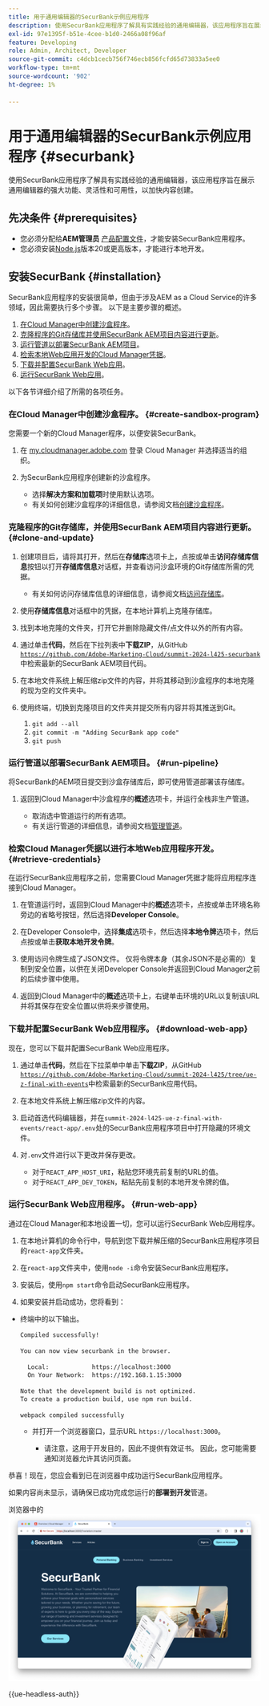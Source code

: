 ```yaml
---
title: 用于通用编辑器的SecurBank示例应用程序
description: 使用SecurBank应用程序了解具有实践经验的通用编辑器，该应用程序旨在展示通用编辑器的强大功能、灵活性和可用性，以加快内容创建。
exl-id: 97e1395f-b51e-4cee-b1d0-2466a08f96af
feature: Developing
role: Admin, Architect, Developer
source-git-commit: c4dcb1cecb756f746ecb856fcfd65d73833a5ee0
workflow-type: tm+mt
source-wordcount: '902'
ht-degree: 1%

---
```


# 用于通用编辑器的SecurBank示例应用程序 {#securbank}

使用SecurBank应用程序了解具有实践经验的通用编辑器，该应用程序旨在展示通用编辑器的强大功能、灵活性和可用性，以加快内容创建。

## 先决条件 {#prerequisites}

* 您必须分配给&#x200B;**AEM管理员** [产品配置文件](/help/journey-onboarding/assign-profiles-aem.md)，才能安装SecurBank应用程序。
* 您必须安装[Node.js](https://nodejs.org)版本20或更高版本，才能进行本地开发。

## 安装SecurBank {#installation}

SecurBank应用程序的安装很简单，但由于涉及AEM as a Cloud Service的许多领域，因此需要执行多个步骤。 以下是主要步骤的概述。

1. [在Cloud Manager中创建沙盒程序](#create-sandbox-program)。
1. [克隆程序的Git存储库并使用SecurBank AEM项目内容进行更新](#clone-and-update)。
1. [运行管道以部署SecurBank AEM项目](#run-pipeline)。
1. [检索本地Web应用开发的Cloud Manager凭据](#retrieve-credentials)。
1. [下载并配置SecurBank Web应用](#download-web-app)。
1. [运行SecurBank Web应用](#run-web-app)。

以下各节详细介绍了所需的各项任务。

### 在Cloud Manager中创建沙盒程序。 {#create-sandbox-program}

您需要一个新的Cloud Manager程序，以便安装SecurBank。

1. 在 [my.cloudmanager.adobe.com](https://my.cloudmanager.adobe.com/) 登录 Cloud Manager 并选择适当的组织。

1. 为SecurBank应用程序创建新的沙盒程序。

   * 选择&#x200B;**解决方案和加载项**&#x200B;时使用默认选项。
   * 有关如何创建沙盒程序的详细信息，请参阅文档[创建沙盒程序](/help/implementing/cloud-manager/getting-access-to-aem-in-cloud/creating-sandbox-programs.md)。

### 克隆程序的Git存储库，并使用SecurBank AEM项目内容进行更新。 {#clone-and-update}

1. 创建项目后，请将其打开，然后在&#x200B;**存储库**&#x200B;选项卡上，点按或单击&#x200B;**访问存储库信息**&#x200B;按钮以打开&#x200B;**存储库信息**&#x200B;对话框，并查看访问沙盒环境的Git存储库所需的凭据。

   * 有关如何访问存储库信息的详细信息，请参阅文档[访问存储库](/help/implementing/cloud-manager/managing-code/accessing-repos.md)。

1. 使用&#x200B;**存储库信息**&#x200B;对话框中的凭据，在本地计算机上克隆存储库。

1. 找到本地克隆的文件夹，打开它并删除隐藏文件/点文件以外的所有内容。

1. 通过单击&#x200B;**代码**，然后在下拉列表中&#x200B;**下载ZIP**，从GitHub [`https://github.com/Adobe-Marketing-Cloud/summit-2024-l425-securbank`](https://github.com/Adobe-Marketing-Cloud/summit-2024-l425-securbank)中检索最新的SecurBank AEM项目代码。

1. 在本地文件系统上解压缩zip文件的内容，并将其移动到沙盒程序的本地克隆的现为空的文件夹中。

1. 使用终端，切换到克隆项目的文件夹并提交所有内容并将其推送到Git。

   1. `git add --all`
   1. `git commit -m "Adding SecurBank app code"`
   1. `git push`

### 运行管道以部署SecurBank AEM项目。 {#run-pipeline}

将SecurBank的AEM项目提交到沙盒存储库后，即可使用管道部署该存储库。

1. 返回到Cloud Manager中沙盒程序的&#x200B;**概述**&#x200B;选项卡，并运行全栈非生产管道。

   * 取消选中管道运行的所有选项。
   * 有关运行管道的详细信息，请参阅文档[管理管道](/help/implementing/cloud-manager/configuring-pipelines/managing-pipelines.md#running-pipelines)。

### 检索Cloud Manager凭据以进行本地Web应用程序开发。 {#retrieve-credentials}

在运行SecurBank应用程序之前，您需要Cloud Manager凭据才能将应用程序连接到Cloud Manager。

1. 在管道运行时，返回到Cloud Manager中的&#x200B;**概述**&#x200B;选项卡，点按或单击环境名称旁边的省略号按钮，然后选择&#x200B;**Developer Console**。

1. 在Developer Console中，选择&#x200B;**集成**&#x200B;选项卡，然后选择&#x200B;**本地令牌**&#x200B;选项卡，然后点按或单击&#x200B;**获取本地开发令牌**。

1. 使用访问令牌生成了JSON文件。 仅将令牌本身（其余JSON不是必需的）复制到安全位置，以供在关闭Developer Console并返回到Cloud Manager之前的后续步骤中使用。

1. 返回到Cloud Manager中的&#x200B;**概述**&#x200B;选项卡上，右键单击环境的URL以复制该URL并将其保存在安全位置以供将来步骤使用。

### 下载并配置SecurBank Web应用程序。 {#download-web-app}

现在，您可以下载并配置SecurBank Web应用程序。

1. 通过单击&#x200B;**代码**，然后在下拉菜单中单击&#x200B;**下载ZIP**，从GitHub [`https://github.com/Adobe-Marketing-Cloud/summit-2024-l425/tree/ue-z-final-with-events`](https://github.com/Adobe-Marketing-Cloud/summit-2024-l425/tree/ue-z-final-with-events)中检索最新的SecurBank应用代码。

1. 在本地文件系统上解压缩zip文件的内容。

1. 启动首选代码编辑器，并在`summit-2024-l425-ue-z-final-with-events/react-app/.env`处的SecurBank应用程序项目中打开隐藏的环境文件。

1. 对`.env`文件进行以下更改并保存更改。

   * 对于`REACT_APP_HOST_URI`，粘贴您环境先前复制的URL的值。
   * 对于`REACT_APP_DEV_TOKEN`，粘贴先前复制的本地开发令牌的值。

### 运行SecurBank Web应用程序。 {#run-web-app}

通过在Cloud Manager和本地设置一切，您可以运行SecurBank Web应用程序。

1. 在本地计算机的命令行中，导航到您下载并解压缩的SecurBank应用程序项目的`react-app`文件夹。

1. 在`react-app`文件夹中，使用`node -i`命令安装SecurBank应用程序。

1. 安装后，使用`npm start`命令启动SecurBank应用程序。

1. 如果安装并启动成功，您将看到：

* 终端中的以下输出。

  ```text
  Compiled successfully!
  
  You can now view securbank in the browser.
  
    Local:            https://localhost:3000
    On Your Network:  https://192.168.1.15:3000
  
  Note that the development build is not optimized.
  To create a production build, use npm run build.
  
  webpack compiled successfully
  ```

   * 并打开一个浏览器窗口，显示URL `https://localhost:3000`。

      * 请注意，这用于开发目的，因此不提供有效证书。 因此，您可能需要通知浏览器允许其访问页面。

恭喜！现在，您应会看到已在浏览器中成功运行SecurBank应用程序。

如果内容尚未显示，请确保已成功完成您运行的&#x200B;**部署到开发**&#x200B;管道。

浏览器中的![SecurBank应用](assets/securbank.png)

{{ue-headless-auth}}

